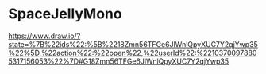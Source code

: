 # SpaceJellyMono

https://www.draw.io/?state=%7B%22ids%22:%5B%2218Zmn56TFGe6JlWnlQpyXUC7Y2qjYwp35%22%5D,%22action%22:%22open%22,%22userId%22:%22103700978805317156053%22%7D#G18Zmn56TFGe6JlWnlQpyXUC7Y2qjYwp35
